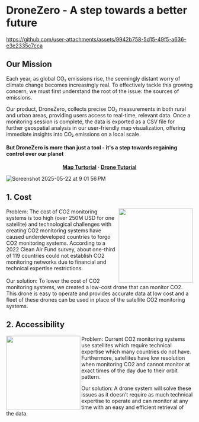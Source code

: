 
# DroneZero - A step towards a better future


https://github.com/user-attachments/assets/9942b758-5d15-49f5-a636-e3e2335c7cca


## Our Mission
Each year, as global CO₂ emissions rise, the seemingly distant worry of climate change becomes increasingly real. To effectively tackle this growing concern, we must first understand the root of the issue: the sources of emissions.

Our product, DroneZero, collects precise CO₂ measurements in both rural and urban areas, providing users access to real-time, relevant data. Once a monitoring session is complete, the data is exported as a CSV file for further geospatial analysis in our user-friendly map visualization, offering immediate insights into CO₂ emissions on a local scale.

#### But DroneZero is more than just a tool - it's a step towards regaining control over our planet

<p align="center">
  <a href="https://dronezero.vercel.app/mapview?tutorial=true"><strong>Map Turtorial</strong></a> ·
  <a href="https://dronezero.vercel.app/dronetutorial"><strong>Drone Tutorial</strong></a>
</p>

![Screenshot 2025-05-22 at 9 01 56 PM](https://github.com/user-attachments/assets/54cc45a1-71e3-46d7-9f60-cc8c4e46796e)


## 1. Cost

<img align="right" width="200vh" height="200vh" src="https://github.com/user-attachments/assets/422eecd1-4fad-41ee-a37e-65c9e31afc0d">
Problem: The cost of CO2 monitoring systems is too high (over 250M USD for one satellite) and technological challenges with creating CO2 monitoring systems have caused underdeveloped countries to forgo CO2 monitoring systems. According to a 2022 Clean Air Fund survey, about one-third of 119 countries could not establish CO2 monitoring networks due to financial and technical expertise restrictions.
<br></br>
Our solution: To lower the cost of CO2 monitoring systems, we created a low-cost drone that can monitor CO2. This drone is easy to operate and provides accurate data at low cost and a fleet of these drones can be used in place of the satellite CO2 monitoring systems.

## 2. Accessibility

<img align="left" width="200vh" height="200vh" src="https://github.com/user-attachments/assets/a5eb1640-f2ea-49d2-9c2b-b0b77c664cbe">

Problem: Current CO2 monitoring systems use satellites which require technical expertise which many countries do not have. Furthermore, satellites have low resolution when monitoring CO2 and cannot monitor at exact times of the day due to their orbit pattern.

Our solution: A drone system will solve these issues as it doesn’t require as much technical expertise to operate and can monitor at any time with an easy and efficient retrieval of the data.
